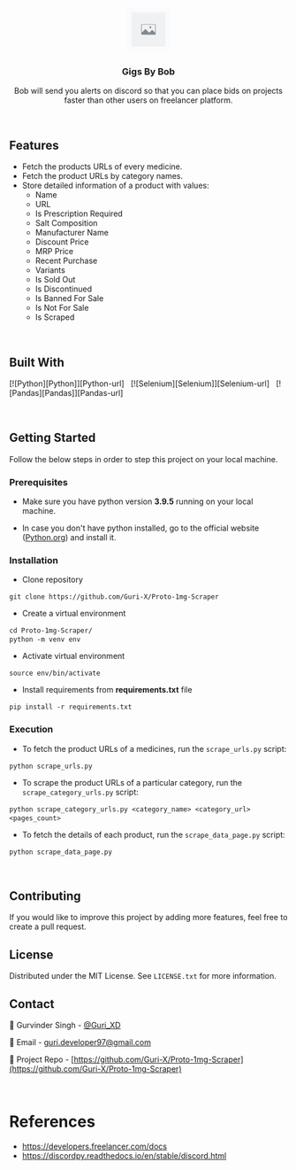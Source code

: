 <div align="center">
<a href="#">
    <img src="assets/images/logo.jpg" alt="Logo" width="80" height="80" />
</a>

<h3 align="center">Gigs By Bob</h3>
<p align="center">
    Bob will send you alerts on discord so that you can place bids on projects faster than other users on freelancer platform.
</p>
</div>

<br />

## Features

- Fetch the products URLs of every medicine.
- Fetch the product URLs by category names.
- Store detailed information of a product with values:
    - Name
    - URL
    - Is Prescription Required
    - Salt Composition
    - Manufacturer Name
    - Discount Price
    - MRP Price
    - Recent Purchase
    - Variants
    - Is Sold Out
    - Is Discontinued
    - Is Banned For Sale
    - Is Not For Sale
    - Is Scraped

<br />

## Built With

[![Python][Python]][Python-url]&nbsp; &nbsp;[![Selenium][Selenium]][Selenium-url]&nbsp; &nbsp;[![Pandas][Pandas]][Pandas-url]


<br />

## Getting Started

Follow the below steps in order to step this project on your local machine.

### Prerequisites

- Make sure you have python version **3.9.5** running on your local machine.

- In case you don't have python installed, go to the official website ([Python.org](https://python.org)) and install it.

### Installation

- Clone repository
```
git clone https://github.com/Guri-X/Proto-1mg-Scraper
```

- Create a virtual environment
```
cd Proto-1mg-Scraper/
python -m venv env
```

- Activate virtual environment
```
source env/bin/activate
```

- Install requirements from **requirements.txt** file
```
pip install -r requirements.txt
```

### Execution

- To fetch the product URLs of a medicines, run the `scrape_urls.py` script:
```
python scrape_urls.py
```

- To scrape the product URLs of a particular category, run the `scrape_category_urls.py` script:
```
python scrape_category_urls.py <category_name> <category_url> <pages_count>
```

- To fetch the details of each product, run the `scrape_data_page.py` script:
```
python scrape_data_page.py
```

<br />

## Contributing

If you would like to improve this project by adding more features, feel free to create a pull request.

## License

Distributed under the MIT License. See `LICENSE.txt` for more information.

## Contact

:star2: Gurvinder Singh - [@Guri_XD](https://twitter.com/Guri_XD)

:email: Email - guri.developer97@gmail.com

:rocket: Project Repo - [https://github.com/Guri-X/Proto-1mg-Scraper](https://github.com/Guri-X/Proto-1mg-Scraper)

<br />

# References

- https://developers.freelancer.com/docs
- https://discordpy.readthedocs.io/en/stable/discord.html